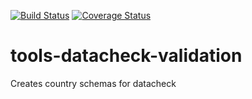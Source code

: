 [![Build Status](https://travis-ci.org/OCHA-DAP/tools-datacheck-validation.svg?branch=master&ts=1)](https://travis-ci.org/OCHA-DAP/tools-datacheck-validation) [![Coverage Status](https://coveralls.io/repos/github/OCHA-DAP/tools-datacheck-validation/badge.svg?branch=master&ts=1)](https://coveralls.io/github/OCHA-DAP/tools-datacheck-validation?branch=master)

# tools-datacheck-validation
Creates country schemas for datacheck
